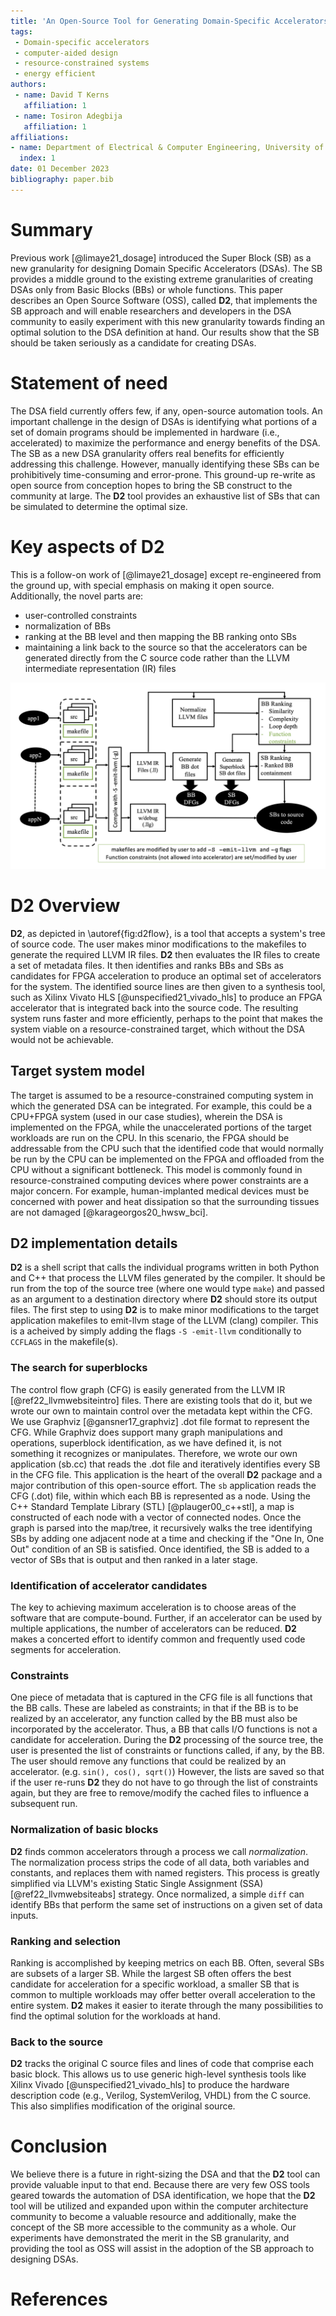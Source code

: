 ```yaml
---
title: 'An Open-Source Tool for Generating Domain-Specific Accelerators for Resource-Constrained Computing'
tags:
 - Domain-specific accelerators
 - computer-aided design
 - resource-constrained systems
 - energy efficient
authors:
 - name: David T Kerns
   affiliation: 1
 - name: Tosiron Adegbija
   affiliation: 1
affiliations:
- name: Department of Electrical & Computer Engineering, University of Arizona, Tucson, Arizona, USA
  index: 1
date: 01 December 2023
bibliography: paper.bib
---
```


# Summary
Previous work [@limaye21_dosage] introduced the Super Block (SB) as a new granularity for designing Domain Specific Accelerators (DSAs). The SB provides a middle ground to the existing extreme granularities of creating DSAs only from Basic Blocks (BBs) or whole functions. This paper describes an Open Source Software (OSS), called **D2**, that implements the SB approach and will enable researchers and developers in the DSA community to easily experiment with this new granularity towards finding an optimal solution to the DSA definition at hand. Our results show that the SB should be taken seriously as a candidate for creating DSAs.

# Statement of need
The DSA field currently offers few, if any, open-source automation tools. An important challenge in the design of DSAs is identifying what portions of a set of domain programs should be implemented in hardware (i.e., accelerated) to maximize the performance and energy benefits of the DSA. The SB as a new DSA granularity offers real benefits for efficiently addressing this challenge. However, manually identifying these SBs can be prohibitively time-consuming and error-prone. This ground-up re-write as open source from conception hopes to bring the SB construct to the community at large. The **D2** tool provides an exhaustive list of SBs that can be simulated to determine the optimal size.

# Key aspects of D2
This is a follow-on work of [@limaye21_dosage] except re-engineered from the ground up, with special emphasis on making it open source. Additionally, the novel parts are:

 - user-controlled constraints
 - normalization of BBs
 - ranking at the BB level and then mapping the BB ranking onto SBs
 - maintaining a link back to the source so that the accelerators can be generated directly from the C source code rather than the LLVM intermediate representation (IR) files

![D2 Flow\label{fig:d2flow}](d2_flow.png)

# D2 Overview
**D2**, as depicted in \autoref{fig:d2flow}, is a tool that accepts a system\'s tree of source code. The user makes minor modifications to the makefiles to generate the required LLVM IR files. **D2** then evaluates the IR files to create a set of metadata files. It then identifies and ranks BBs and SBs as candidates for FPGA acceleration to produce an optimal set of accelerators for the system. The identified source lines are then given to a synthesis tool, such as Xilinx Vivato HLS [@unspecified21_vivado_hls] to produce an FPGA accelerator that is integrated back into the source code. The resulting system runs faster and more efficiently, perhaps to the point that makes the system viable on a resource-constrained target, which without the DSA would not be achievable.

## Target system model
The target is assumed to be a resource-constrained computing system in which the generated DSA can be integrated. For example, this could be a CPU+FPGA system (used in our case studies), wherein the DSA is implemented on the FPGA, while the unaccelerated portions of the target workloads are run on the CPU. In this scenario, the FPGA should be addressable from the CPU such that the identified code that would normally be run by the CPU can be implemented on the FPGA and offloaded from the CPU without a significant bottleneck. This model is commonly found in resource-constrained computing devices where power constraints are a major concern. For example, human-implanted medical devices must be concerned with power and heat dissipation so that the surrounding tissues are not damaged [@karageorgos20_hwsw_bci].

## D2 implementation details
**D2** is a shell script that calls the individual programs written in both Python and C++ that process the LLVM files generated by the compiler.
It should be run from the top of the source tree (where one would type `make`) and passed as an argument to a destination directory where **D2** should store its output files.
The first step to using **D2** is to make minor modifications to the target application makefiles to emit-llvm stage of the LLVM (clang) compiler. This is a acheived by simply adding the flags `-S -emit-llvm` conditionally to `CCFLAGS` in the makefile(s).

### The search for superblocks
The control flow graph (CFG) is easily generated from the LLVM IR [@ref22_llvmwebsiteintro] files. There are existing tools that do it, but we wrote our own to maintain control over the metadata kept within the CFG. We use Graphviz [@gansner17_graphviz] .dot file format to represent the CFG. While Graphviz does support many graph manipulations and operations, superblock identification, as we have defined it, is not something it recognizes or manipulates. Therefore, we wrote our own application (sb.cc) that reads the .dot file and iteratively identifies every SB in the CFG file. This application is the heart of the overall **D2** package and a major contribution of this open-source effort. The `sb` application reads the CFG (.dot) file, within which each BB is represented as a node. Using the C++ Standard Template Library (STL) [@plauger00_c++stl], a map is constructed of each node with a vector of connected nodes. Once the graph is parsed into the map/tree, it recursively walks the tree identifying SBs by adding one adjacent node at a time and checking if the "One In, One Out" condition of an SB is satisfied. Once identified, the SB is added to a vector of SBs that is output and then ranked in a later stage.

### Identification of accelerator candidates
The key to achieving maximum acceleration is to choose areas of the software that are compute-bound. Further, if an accelerator can be used by multiple applications, the number of accelerators can be reduced. **D2** makes a concerted effort to identify common and frequently used code segments for acceleration.

### Constraints
One piece of metadata that is captured in the CFG file is all functions that the BB calls. These are labeled as constraints; in that if the BB is to be realized by an accelerator, any function called by the BB must also be incorporated by the accelerator. Thus, a BB that calls I/O functions is not a candidate for acceleration. During the **D2** processing of the source tree, the user is presented the list of constraints or functions called, if any, by the BB. The user should remove any functions that could be realized by an accelerator. (e.g. `sin(), cos(), sqrt()`) However, the lists are saved so that if the user re-runs **D2** they do not have to go through the list of constraints again, but they are free to remove/modify the cached files to influence a subsequent run.
 
### Normalization of basic blocks
**D2** finds common accelerators through a process we call _normalization_. The normalization process strips the code of all data, both variables and constants, and replaces them with named registers. This process is greatly simplified via LLVM\'s existing Static Single Assignment (SSA) [@ref22_llvmwebsiteabs] strategy. Once normalized, a simple `diff` can identify BBs that perform the same set of instructions on a given set of data inputs.

### Ranking and selection
Ranking is accomplished by keeping metrics on each BB. Often, several SBs are subsets of a larger SB. While the largest SB often offers the best candidate for acceleration for a specific workload, a smaller SB that is common to multiple workloads may offer better overall acceleration to the entire system. **D2** makes it easier to iterate through the many possibilities to find the optimal solution for the workloads at hand.

### Back to the source
**D2** tracks the original C source files and lines of code that comprise each basic block. This allows us to use generic high-level synthesis tools like Xilinx Vivado [@unspecified21_vivado_hls] to produce the hardware description code (e.g., Verilog, SystemVerilog, VHDL) from the C source. This also simplifies modification of the original source.

# Conclusion
We believe there is a future in right-sizing the DSA and that the **D2** tool can provide valuable input to that end. Because there are very few OSS tools geared towards the automation of DSA identification, we hope that the **D2** tool will be utilized and expanded upon within the computer architecture community to become a valuable resource and additionally, make the concept of the SB more accessible to the community as a whole. Our experiments have demonstrated the merit in the SB granularity, and providing the tool as OSS will assist in the adoption of the SB approach to designing DSAs.

# References
